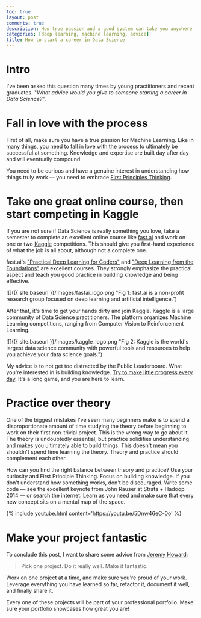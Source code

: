 ```yaml
---
toc: true
layout: post
comments: true
description: How true passion and a good system can take you anywhere
categories: [deep learning, machine learning, advice]
title: How to start a career in Data Science
---
```


# Intro

I've been asked this question many times by young practitioners and recent graduates. "*What advice would you give to someone starting a career in Data Science?*". 

# Fall in love with the process

First of all, make sure you have a true passion for Machine Learning. Like in many things, you need to fall in love with the process to ultimately be successful at something. Knowledge and expertise are built day after day and will eventually compound.

You need to be curious and have a genuine interest in understanding how things truly work ― you need to embrace [First Principles Thinking](https://fs.blog/2018/04/first-principles/). 

# Take one great online course, then start competing in Kaggle

If you are not sure if Data Science is really something you love, take a semester to complete an excellent online course like [fast.ai](https://www.fast.ai/) and work on one or two [Kaggle](https://www.kaggle.com/) competitions. This should give you first-hand experience of what the job is all about, although not a complete one. 

fast.ai's ["Practical Deep Learning for Coders"](https://course.fast.ai/) and ["Deep Learning from the Foundations"](https://course19.fast.ai/part2) are excellent courses.  They strongly emphasize the practical aspect and teach you good practice in building knowledge and being effective.

![]({{ site.baseurl }}/images/fastai_logo.png "Fig 1: fast.ai is a non-profit research group focused on deep learning and artificial intelligence.")

After that, it's time to get your hands dirty and join Kaggle. Kaggle is a large community of Data Science practitioners. The platform organizes Machine Learning competitions, ranging from Computer Vision to Reinforcement Learning.

![]({{ site.baseurl }}/images/kaggle_logo.png "Fig 2: Kaggle is the world's largest data science community with powerful tools and resources to help you achieve your data science goals.")

My advice is to not get too distracted by the Public Leaderboard. What you're interested in is building knowledge. [Try to make little progress every day](https://fs.blog/2017/06/habits-vs-goals/). It's a long game, and you are here to learn. 

# Practice over theory

One of the biggest mistakes I've seen many beginners make is to spend a disproportionate amount of time studying the theory before beginning to work on their first non-trivial project. This is the wrong way to go about it. The theory is undoubtedly essential, but practice solidifies understanding and makes you ultimately able to build things. This doesn't mean you shouldn't spend time learning the theory. Theory and practice should complement each other.

How can you find the right balance between theory and practice? Use your curiosity and First Principle Thinking. Focus on building knowledge. If you don't understand how something works, don't be discouraged. Write some code ― see the excellent keynote from John Rauser at Strata  + Hadoop 2014 ― or search the internet. Learn as you need and make sure that every new concept sits on a mental map of the space.

{% include youtube.html content='<a href="https://youtu.be/5Dnw46eC-0o">https://youtu.be/5Dnw46eC-0o</a>' %}

# Make your project fantastic

To conclude this post, I want to share some advice from [Jeremy Howard](https://twitter.com/jeremyphoward):

> Pick one project. Do it really well. Make it fantastic.

Work on one project at a time, and make sure you're proud of your work. Leverage everything you have learned so far, refactor it, document it well, and finally share it.

Every one of these projects will be part of your professional portfolio. Make sure your portfolio showcases how great you are!
